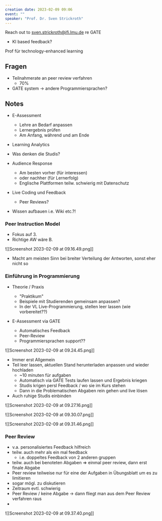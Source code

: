 ```yaml
---
creation date: 2023-02-09 09:06
event: ""
speaker: "Prof. Dr. Sven Strickroth"
---
```


Reach out to sven.strickroth@ifi.lmu.de re GATE

- KI based feedback?

Prof für technology-enhanced learning 

## Fragen
- Teilnahmerate an peer review verfahren
	- 70%
- GATE system -> andere Programmiersprachen?

## Notes 
- E-Assessment
	- Lehre an Bedarf anpassen
	- Lernergebnis prüfen
	- Am Anfang, während und am Ende
- Learning Analytics
- Was denken die Studis?


- Audience Response
	- Am besten vorher (für interessen)
	- oder nachher (für Lernerfolg)
	- Englische Plattformen teilw. schwierig mit Datenschutz
- Live Coding und Feedback
	- Peer Reviews?

- Wissen aufbauen i.e. Wiki etc.?!

### Peer Instruction Model

- Fokus auf 3.
- Richtige AW wäre B.

![[Screenshot 2023-02-09 at 09.16.49.png]]

- Macht am meisten Sinn bei breiter Verteilung der Antworten, sonst eher nicht so

### Einführung in Programmierung

- Theorie / Praxis
	- "Praktikum"
	- Beispiele mit Studierenden gemeinsam anpassen?
	- In der VL Live-Programmierung, stellen leer lassen (wie vorbereitet??)

- E-Assessment via GATE
	- Automatisches Feedback
	- Peer-Review
	- Programmiersprachen support??

![[Screenshot 2023-02-09 at 09.24.45.png]]

- Immer erst Allgemein
- Teil leer lassen, aktuellen Stand herunterladen anpassen und wieder hochladen
	- ~10 minuten für aufgaben
	- Automatisch via GATE Tests laufen lassen und Ergebnis kriegen
	- Studis krigen persl Feedback / wo sie im Kurs stehen
	- Dann in die Problematischen Abgaben rein gehen und live lösen
- Auch ruhige Studis einbinden

![[Screenshot 2023-02-09 at 09.27.16.png]]


![[Screenshot 2023-02-09 at 09.30.07.png]]

![[Screenshot 2023-02-09 at 09.31.46.png]]


### Peer Review
- v.a. personalisiertes Feedback hilfreich
- teilw. auch mehr als ein mal feedback
	- i.e. doppeltes Feedback von 2 anderen gruppen
- teilw. auch bei benoteten Abgaben => einmal peer review, dann erst finale Abgabe
- Peer review teilweise nur für eine der Aufgaben in Übungsblatt um es zu limitieren
- sogar mögl. zu diskutieren
- Zeitraum evtl. schwierig
- Peer Review / keine Abgabe -> dann fliegt man aus dem Peer Review verfahren raus
- 
![[Screenshot 2023-02-09 at 09.37.40.png]]